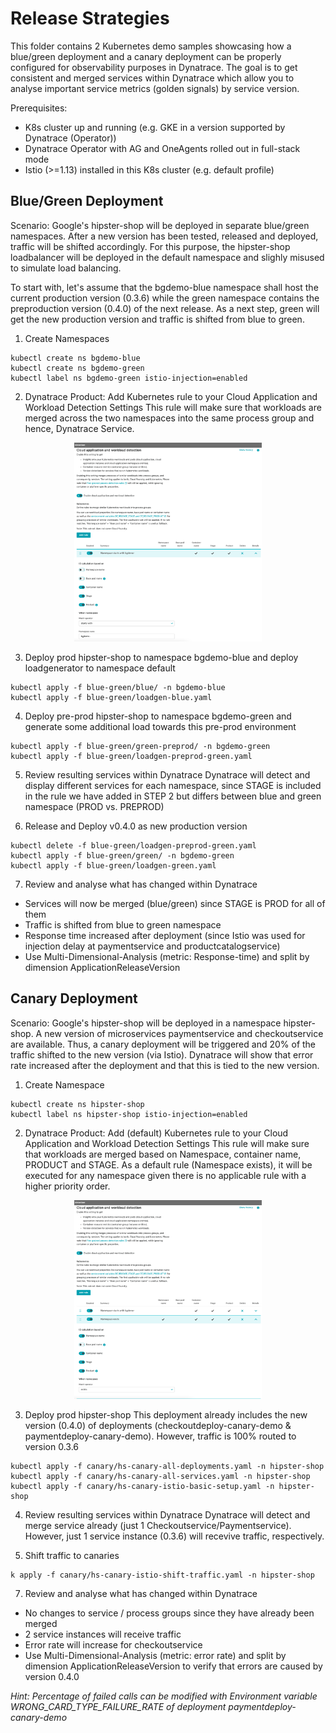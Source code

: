 # Release Strategies

This folder contains 2 Kubernetes demo samples showcasing how a blue/green deployment and a canary deployment can be properly configured for observability purposes in Dynatrace. The goal is to get consistent and merged services within Dynatrace which allow you to analyse important service metrics (golden signals) by service version.

Prerequisites:
- K8s cluster up and running (e.g. GKE in a version supported by Dynatrace (Operator))
- Dynatrace Operator with AG and OneAgents rolled out in full-stack mode
- Istio (>=1.13) installed in this K8s cluster (e.g. default profile) 

## Blue/Green Deployment

Scenario:
Google's hipster-shop will be deployed in separate blue/green namespaces. After a new version has been tested, released and deployed, traffic will be shifted accordingly. For this purpose, the hipster-shop loadbalancer will be deployed in the default namespace and slighly misused to simulate load balancing. 

To start with, let's assume that the bgdemo-blue namespace shall host the current production version (0.3.6) while the green namespace contains the preproduction version (0.4.0) of the next release. As a next step, green will get the new production version and traffic is shifted from blue to green. 


1. Create Namespaces
```
kubectl create ns bgdemo-blue
kubectl create ns bgdemo-green
kubectl label ns bgdemo-green istio-injection=enabled
```

2. Dynatrace Product: Add Kubernetes rule to your Cloud Application and Workload Detection Settings
This rule will make sure that workloads are merged across the two namespaces into the same process group and hence, Dynatrace Service. 
<p align="center">
<img src="Dynatrace_CAAWD_K8sRule_bluegreen.png" width="300" alt="K8s Rule for Cloud Application and Workload Detection" />
</p>

3. Deploy prod hipster-shop to namespace bgdemo-blue and deploy loadgenerator to namespace default
```
kubectl apply -f blue-green/blue/ -n bgdemo-blue
kubectl apply -f blue-green/loadgen-blue.yaml
```

4. Deploy pre-prod hipster-shop to namespace bgdemo-green and generate some additional load towards this pre-prod environment
```
kubectl apply -f blue-green/green-preprod/ -n bgdemo-green
kubectl apply -f blue-green/loadgen-preprod-green.yaml
```
5. Review resulting services within Dynatrace
Dynatrace will detect and display different services for each namespace, since STAGE is included in the rule we have added in STEP 2 but differs between blue and green namespace (PROD vs. PREPROD)

6. Release and Deploy v0.4.0 as new production version
```
kubectl delete -f blue-green/loadgen-preprod-green.yaml
kubectl apply -f blue-green/green/ -n bgdemo-green
kubectl apply -f blue-green/loadgen-green.yaml
```

7. Review and analyse what has changed within Dynatrace
- Services will now be merged (blue/green) since STAGE is PROD for all of them
- Traffic is shifted from blue to green namespace
- Response time increased after deployment (since Istio was used for injection delay at paymentservice and productcatalogservice)
- Use Multi-Dimensional-Analysis (metric: Response-time) and split by dimension ApplicationReleaseVersion 


## Canary Deployment

Scenario:
Google's hipster-shop will be deployed in a namespace hipster-shop. A new version of microservices paymentservice and checkoutservice are available. Thus, a canary deployment will be triggered and 20% of the traffic shifted to the new version (via Istio). Dynatrace will show that error rate increased after the deployment and that this is tied to the new version. 

1. Create Namespace
```
kubectl create ns hipster-shop
kubectl label ns hipster-shop istio-injection=enabled
```

2. Dynatrace Product: Add (default) Kubernetes rule to your Cloud Application and Workload Detection Settings
This rule will make sure that workloads are merged based on Namespace, container name, PRODUCT and STAGE. As a default rule (Namespace exists), it will be executed for any namespace given there is no applicable rule with a higher priority order. 
<p align="center">
<img src="Dynatrace_CAAWD_K8sRule_canary.png" width="300" alt="K8s Rule for Cloud Application and Workload Detection" />
</p>

3. Deploy prod hipster-shop 
This deployment already includes the new version (0.4.0) of deployments (checkoutdeploy-canary-demo & paymentdeploy-canary-demo). However, traffic is 100% routed to version 0.3.6
```
kubectl apply -f canary/hs-canary-all-deployments.yaml -n hipster-shop
kubectl apply -f canary/hs-canary-all-services.yaml -n hipster-shop
kubectl apply -f canary/hs-canary-istio-basic-setup.yaml -n hipster-shop
```

4. Review resulting services within Dynatrace
Dynatrace will detect and merge service already (just 1 Checkoutservice/Paymentservice). However, just 1 service instance (0.3.6) will recevive traffic, respectively.

5. Shift traffic to canaries
```
k apply -f canary/hs-canary-istio-shift-traffic.yaml -n hipster-shop
```

7. Review and analyse what has changed within Dynatrace
- No changes to service / process groups since they have already been merged
- 2 service instances will receive traffic
- Error rate will increase for checkoutservice 
- Use Multi-Dimensional-Analysis (metric: error rate) and split by dimension ApplicationReleaseVersion to verify that errors are caused by version 0.4.0

_Hint: Percentage of failed calls can be modified with Environment variable WRONG_CARD_TYPE_FAILURE_RATE of deployment paymentdeploy-canary-demo_